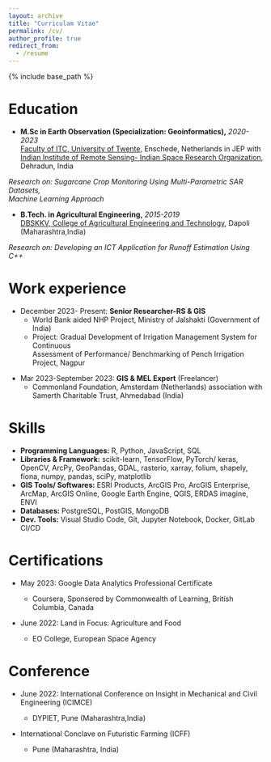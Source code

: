 ```yaml
---
layout: archive
title: "Curriculam Vitae"
permalink: /cv/
author_profile: true
redirect_from:
  - /resume
---
```


{% include base_path %}

<!-- <div class="cv-download-links" style="text-align: right;">
  <a href="{{ base_path }}/files/OmkarJadhav-CV.pdf" class="btn btn--primary">Download CV</a>
</div> -->

Education
======
* __M.Sc in Earth Observation (Specialization: Geoinformatics),__ _2020-2023_<br>
[Faculty of ITC, University of Twente](https://www.itc.nl/), Enschede, Netherlands 
in JEP with<br>[Indian Institute of Remote Sensing- Indian Space Research Organization](https://www.iirs.gov.in/), Dehradun, India

_Research on: Sugarcane Crop Monitoring Using Multi-Parametric SAR Datasets,<br>Machine Learning Approach_

* __B.Tech. in Agricultural Engineering,__ _2015-2019_<br>
[DBSKKV, College of Agricultural Engineering and Technology](https://www.dbskkv.org/faculty/engineering), Dapoli (Maharashtra,India)

_Research on: Developing an ICT Application for Runoff Estimation Using C++_

Work experience
======
* December 2023- Present: __Senior Researcher-RS & GIS__
  * World Bank aided NHP Project, Ministry of Jalshakti (Government of India)
  * Project: Gradual Development of Irrigation Management System for Continuous <br>Assessment of Performance/ Benchmarking of Pench Irrigation Project, Nagpur<br>
  

<!-- * July 2024: __Course Co-ordinator__ (Geoinformatics-short course)
  * Mahatma Phule Agricultural University, Rahuri (Maharashtra,India)
  * Coordinating a comprehensive training program focused on Remote Sensing <br>and GIS with Geoinformatics as a specialization. Mentoring students from <br>agriculture 
background about choosing GIS as future -->

* Mar 2023-September 2023: __GIS & MEL Expert__ (Freelancer)
  * Commonland Foundation, Amsterdam (Netherlands) association with<br>Samerth Charitable Trust, Ahmedabad (India)
  
Skills
======
* __Programming Languages:__ R, Python, JavaScript, SQL
* __Libraries & Framework:__ scikit-learn, TensorFlow, PyTorch/ keras, OpenCV, ArcPy, GeoPandas, GDAL, rasterio, xarray, folium, shapely, fiona, numpy, pandas, sciPy, matplotlib
* __GIS Tools/ Softwares:__ ESRI Products, ArcGIS Pro, ArcGIS Enterprise, ArcMap, ArcGIS Online, Google Earth Engine, QGIS, ERDAS imagine, ENVI 
* __Databases:__ PostgreSQL, PostGIS, MongoDB 
* __Dev. Tools:__ Visual Studio Code, Git, Jupyter Notebook, Docker, GitLab CI/CD 

<!-- Publications
======
  <ul>{% for post in site.publications reversed %}
    {% include archive-single-cv.html %}
  {% endfor %}</ul>
  
Talks
======
  <ul>{% for post in site.talks reversed %}
    {% include archive-single-talk-cv.html  %}
  {% endfor %}</ul> -->
  
Certifications
======
* May 2023: Google Data Analytics Professional Certificate
  * Coursera, Sponsered by Commonwealth of Learning, British Columbia, Canada

* June 2022: Land in Focus: Agriculture and Food
  * EO College, European Space Agency
  
Conference
======
* June 2022: International Conference on Insight in Mechanical and Civil Engineering (ICIMCE) 
  * DYPIET, Pune (Maharashtra,India)

* International Conclave on Futuristic Farming (ICFF)
  * Pune (Maharashtra, India)


